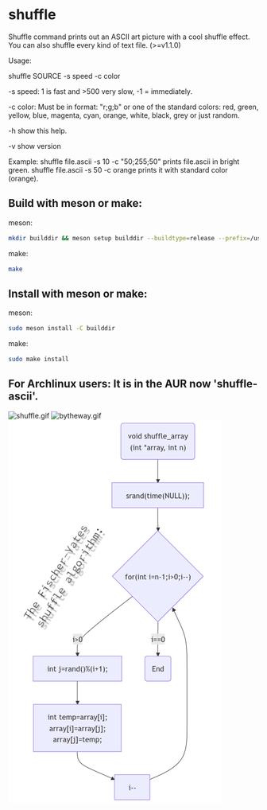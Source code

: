 # shuffle
Shuffle command prints out an ASCII art picture with a cool shuffle effect. You can also shuffle every kind of text file. (>=v1.1.0)

Usage:

shuffle SOURCE -s speed -c color

-s  speed: 1 is fast and >500 very slow, -1 = immediately.

-c  color: Must be in format: "r;g;b" or one of the standard colors:
           red, green, yellow, blue, magenta, cyan, orange, white, black, grey or just random.

-h  show this help.

-v  show version

Example: shuffle file.ascii -s 10 -c "50;255;50"  prints file.ascii in bright green.
         shuffle file.ascii -s 50 -c orange  prints it with standard color (orange).


## Build with meson or make:

meson:

```bash
mkdir builddir && meson setup builddir --buildtype=release --prefix=/usr/bin && meson compile -C builddir
```

make:

```bash
make
```

## Install with meson or make:

meson:

```bash
sudo meson install -C builddir
```

make:

```bash
sudo make install
```

## For Archlinux users: It is in the AUR now 'shuffle-ascii'.

<img src="shuffle.gif" alt="shuffle.gif"></img>
<img src="bytheway.gif" alt="bytheway.gif"></img>
<img src="F-Y-Shuffle_mermaid.png" alt="Mermaid flowchart"></img>
